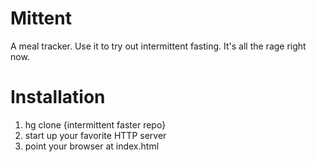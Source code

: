 # Mittent

A meal tracker.
Use it to try out intermittent fasting.
It's all the rage right now.

# Installation

 1. hg clone {intermittent faster repo}
 2. start up your favorite HTTP server
 3. point your browser at index.html
